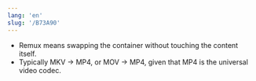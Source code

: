 ```yaml
---
lang: 'en'
slug: '/B73A90'
---
```


- Remux means swapping the container without touching the content itself.
- Typically MKV → MP4, or MOV → MP4, given that MP4 is the universal video codec.
